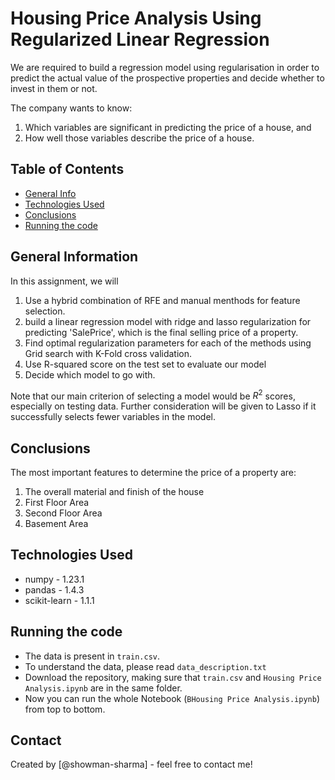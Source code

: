 # Housing Price Analysis Using Regularized Linear Regression
We are required to build a regression model using regularisation in order to predict the actual value of the prospective properties and decide whether to invest in them or not. 

The company wants to know:

1. Which variables are significant in predicting the price of a house, and
2. How well those variables describe the price of a house.


## Table of Contents
* [General Info](#general-information)
* [Technologies Used](#technologies-used)
* [Conclusions](#conclusions)
* [Running the code](#running-the-code)

<!-- You can include any other section that is pertinent to your problem -->

## General Information
In this assignment, we will

1. Use a hybrid combination of RFE and manual menthods for feature selection.
2. build a linear regression model with ridge and lasso regularization for predicting 'SalePrice', which is the final selling price of a property.
3. Find optimal regularization parameters for each of the methods using Grid search with K-Fold cross validation.
4. Use R-squared score on the test set to evaluate our model
5. Decide which model to go with.

Note that our main criterion of selecting a model would be $R^2$ scores, especially on testing data. 
Further consideration will be given to Lasso if it successfully selects fewer variables in the model.

<!-- You don't have to answer all the questions - just the ones relevant to your project. -->

## Conclusions
The most important features to determine the price of a property are:
1. The overall material and finish of the house
2. First Floor Area
3. Second Floor Area
4. Basement Area

<!-- You don't have to answer all the questions - just the ones relevant to your project. -->


## Technologies Used
- numpy - 1.23.1
- pandas - 1.4.3
- scikit-learn - 1.1.1

<!-- As the libraries versions keep on changing, it is recommended to mention the version of library used in this project -->

## Running the code
- The data is present in `train.csv`.
- To understand the data, please read `data_description.txt`
- Download the repository, making sure that `train.csv` and `Housing Price Analysis.ipynb` are in the same folder.
- Now you can run the whole Notebook (`BHousing Price Analysis.ipynb`) from top to bottom.

## Contact
Created by [@showman-sharma] - feel free to contact me!


<!-- Optional -->
<!-- ## License -->
<!-- This project is open source and available under the [... License](). -->

<!-- You don't have to include all sections - just the one's relevant to your project -->
